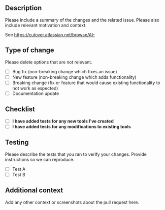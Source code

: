 ## Description

Please include a summary of the changes and the related issue. Please also include relevant motivation and context.

See https://cutover.atlassian.net/browse/AI-

## Type of change

Please delete options that are not relevant.

- [ ] Bug fix (non-breaking change which fixes an issue)
- [ ] New feature (non-breaking change which adds functionality)
- [ ] Breaking change (fix or feature that would cause existing functionality to not work as expected)
- [ ] Documentation update

## Checklist

- [ ] **I have added tests for any new tools I've created**
- [ ] **I have added tests for any modifications to existing tools**

## Testing

Please describe the tests that you ran to verify your changes. Provide instructions so we can reproduce.

- [ ] Test A
- [ ] Test B

## Additional context

Add any other context or screenshots about the pull request here.
